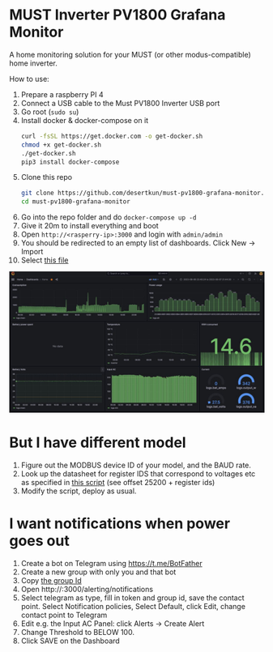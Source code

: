 # MUST Inverter PV1800 Grafana Monitor

A home monitoring solution for your MUST (or other modus-compatible) home inverter.

How to use:

1. Prepare a raspberry PI 4
2. Connect a USB cable to the Must PV1800 Inverter USB port
3. Go root (`sudo su`)
4. Install docker & docker-compose on it
   ```bash
   curl -fsSL https://get.docker.com -o get-docker.sh
   chmod +x get-docker.sh
   ./get-docker.sh
   pip3 install docker-compose
   ```
5. Clone this repo
   ```bash
   git clone https://github.com/desertkun/must-pv1800-grafana-monitor.git
   cd must-pv1800-grafana-monitor
   ```
6. Go into the repo folder and do `docker-compose up -d`
7. Give it 20m to install everything and boot
8. Open `http://<rasperry-ip>:3000` and login with `admin/admin`
9. You should be redirected to an empty list of dashboards. Click New -> Import
10. Select [this file](./home-dashboard.json)

<img src="dashboard.jpg">

# But I have different model

1. Figure out the MODBUS device ID of your model, and the BAUD rate.
2. Look up the datasheet for register IDS that correspond to voltages etc
   as specified in [this script](./must/must.py) (see offset 25200 + register ids)
3. Modify the script, deploy as usual.

# I want notifications when power goes out

1. Create a bot on Telegram using https://t.me/BotFather
2. Create a new group with only you and that bot
3. Copy [the group Id](https://stackoverflow.com/a/49852274)
4. Open http://<ip>:3000/alerting/notifications
5. Select telegram as type, fill in token and group id, save the contact point.
   Select Notification policies, Select Default, click Edit, change contact point to Telegram
6. Edit e.g. the Input AC Panel: click Alerts -> Create Alert
7. Change Threshold to BELOW 100.
8. Click SAVE on the Dashboard